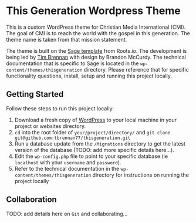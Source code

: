 # This Generation Wordpress Theme

This is a custom WordPress theme for Christian Media International (CMI). The goal of CMI is to reach the world with the gospel in this generation. The theme name is taken from that mission statement.

The theme is built on the [Sage template](https://roots.io/sage) from Roots.io. The development is being led by [Tim Brennan](https://github.com/tbrennan77) with design by Brandon McCurdy. The technical documentation that is specific to Sage is located in the `wp-content/themes/thisgeneration` directory. Please reference that for specific functionality questions, install, setup and running this project locally.

## Getting Started 

Follow these steps to run this project locally:

1. Download a fresh copy of [WordPress](https://wordpress.org/download/) to your local machine in your project or websites directory. 
2. `cd` into the root folder of `your/project/directory/` and `git clone git@github.com:tbrennan77/thisgeneration.git`
3. Run a database update from the `/Migrations` directory to get the latest version of the database (TODO: add more specific details here...).
4. Edit the `wp-config.php` file to point to your specific database (ie `localhost` with your `username` and `password`).
5. Refer to the technical documentation in the `wp-content/themes/thisgeneration` directory for instructions on running the project locally

## Collaboration

TODO: add details here on `Git` and collaborating...
